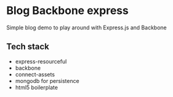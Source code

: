 # Blog Backbone express

Simple blog demo to play around with Express.js and Backbone

## Tech stack

* express-resourceful 
* backbone 
* connect-assets 
* mongodb for persistence
* html5 boilerplate
